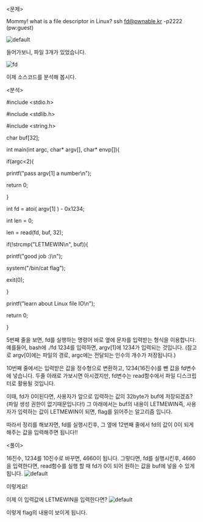 <문제>

Mommy! what is a file descriptor in Linux?
ssh fd@pwnable.kr -p2222 (pw:guest)


![default](https://user-images.githubusercontent.com/35005298/34519547-e5960ee2-f0c7-11e7-882a-1f528650d7d0.PNG)

들어가보니, 파일 3개가 있었습니다.



![fd](https://user-images.githubusercontent.com/35005298/34519549-e5f30494-f0c7-11e7-9f0d-d4ef09792c6f.PNG)


이제 소스코드를 분석해 봅시다.

<분석>

#include <stdio.h>

#include <stdlib.h>

#include <string.h>

char buf[32];

int main(int argc, char* argv[], char* envp[]){

if(argc<2){

printf("pass argv[1] a number\n");

return 0;

}

int fd = atoi( argv[1] ) - 0x1234;

int len = 0;

len = read(fd, buf, 32);

if(!strcmp("LETMEWIN\n", buf)){

printf("good job :)\n");

system("/bin/cat flag");

exit(0);


}

printf("learn about Linux file IO\n");

return 0;

}

5번째 줄을 보면, fd를 실행하는 명령어 바로 옆에 문자를 입력받는 형식을 이용합니다.
예를들어, bash에 ./fd 1234를 입력하면, argv[1]에 1234가 입력되는 것입니다.
(참고로 argv[0]에는 파일의 경로, argc에는 전달되는 인수의 개수가 저장됩니다.)

10번째 줄에서는 입력받은 값을 정수형으로 변환하고, 1234(16진수)를 뺀 값을 fd변수에 넣습니다.
두줄 아래로 가보시면 아시겠지만, fd변수는 read함수에서 파일 디스크립터로 활용될 것입니다.

이때, fd가 0이된다면, 사용자가 앞으로 입력하는 값의 32byte가 buf에 저장되겠죠?(파일 생성 권한이 없기때문입니다!)
그 아래에서는 buf의 내용이 LETMEWIN즉, 사용자가 입력하는 값이 LETMEWIN이 되면,
flag를 읽어주는 알고리즘 입니다.

따라서 정리를 해보자면, fd를 실행시킨후, 그 옆에 12번째 줄에서 fd의 값이
0이 되게 해주는 값을 입력해주면 됩니다!!

<풀이>

16진수, 1234를 10진수로 바꾸면, 4660이 됩니다. 그렇다면, fd를 실행시킨후, 4660을 입력한다면, read함수를 실행
할 때 fd가 0이 되어 원하는 값을 buf에 넣을 수 있게 됩니다.
![default](https://user-images.githubusercontent.com/35005298/34519550-e62165be-f0c7-11e7-90e7-e080b237884b.PNG)

이렇게요!

이제 이 입력값에 LETMEWIN을 입력한다면?
![default](https://user-images.githubusercontent.com/35005298/34519548-e5c39f56-f0c7-11e7-8dbf-b7d7daa36867.PNG)

이렇게 flag의 내용이 보이게 됩니다. 
